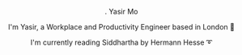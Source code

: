  <p align="center">. Yasir Mo</p>

 <p align="center"> I'm Yasir, a Workplace and Productivity Engineer based in London 🌱 </p>

 <p align="center"> I'm currently reading Siddhartha by Hermann Hesse ➰ </p>
  <div align="center">
 
</div>
